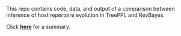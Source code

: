 This repo contains code, data, and output of a comparison between inference of host repertoire evolution in TreePPL and RevBayes.

Click [**here**](http://htmlpreview.github.io/?https://github.com/maribraga/treepplxrevbayes/blob/main/treeppl_x_revbayes.html) for a summary. 

